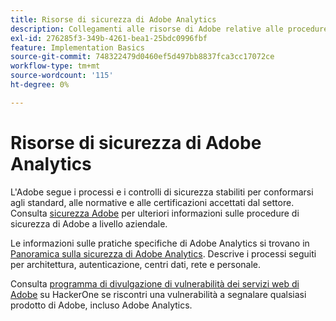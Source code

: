 ```yaml
---
title: Risorse di sicurezza di Adobe Analytics
description: Collegamenti alle risorse di Adobe relative alle procedure di sicurezza e ai piani di ripristino.
exl-id: 276285f3-349b-4261-bea1-25bdc0996fbf
feature: Implementation Basics
source-git-commit: 748322479d0460ef5d497bb8837fca3cc17072ce
workflow-type: tm+mt
source-wordcount: '115'
ht-degree: 0%

---
```


# Risorse di sicurezza di Adobe Analytics

L&#39;Adobe segue i processi e i controlli di sicurezza stabiliti per conformarsi agli standard, alle normative e alle certificazioni accettati dal settore. Consulta [sicurezza Adobe](https://www.adobe.com/trust/security.html) per ulteriori informazioni sulle procedure di sicurezza di Adobe a livello aziendale.

Le informazioni sulle pratiche specifiche di Adobe Analytics si trovano in [Panoramica sulla sicurezza di Adobe Analytics](https://www.adobe.com/content/dam/cc/en/trust-center/ungated/whitepapers/experience-cloud/adb-analytics-security-wp.pdf). Descrive i processi seguiti per architettura, autenticazione, centri dati, rete e personale.

Consulta [programma di divulgazione di vulnerabilità dei servizi web di Adobe](https://hackerone.com/adobe) su HackerOne se riscontri una vulnerabilità a segnalare qualsiasi prodotto di Adobe, incluso Adobe Analytics.
